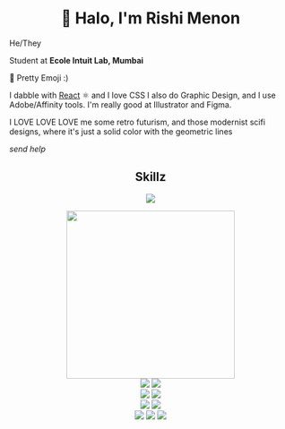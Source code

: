 <h1 align="center">👋 Halo, I'm Rishi Menon </h2>

He/They

Student at **Ecole Intuit Lab, Mumbai**

💅 Pretty Emoji :)

I dabble with [React](https://react.dev) :atom_symbol: and I love CSS
I also do Graphic Design, and I use Adobe/Affinity tools. I'm really good at Illustrator and Figma.

I LOVE LOVE LOVE me some retro futurism, and those modernist scifi designs, where it's just a solid color with the geometric lines

_send help_

<h2 align="center">Skillz</h2>

<p align="center"><img src="https://github-readme-stats.vercel.app/api/top-langs/?username=rishimenon2004&theme=radical&border_radius=20&hide_border=true&card_width=800&size_weight=0&count_weight=1"/></p>

<p width=800 align="center">
  <img width="300" src="https://img.shields.io/badge/Visual%20Studio%20Code-0078d7.svg?style=for-the-badge&logo=visual-studio-code&logoColor=white"/>
  <br/>
  <img src="https://img.shields.io/badge/Next-black?style=for-the-badge&logo=next.js&logoColor=white"/>
  <img src="https://img.shields.io/badge/react-%2320232a.svg?style=for-the-badge&logo=react&logoColor=%2361DAFB"/>
  <br/>
  <img src="https://img.shields.io/badge/typescript-%23007ACC.svg?style=for-the-badge&logo=typescript&logoColor=white"/>
  <img src="https://img.shields.io/badge/javascript-%23323330.svg?style=for-the-badge&logo=javascript&logoColor=%23F7DF1E"/>
  
  <br/>
  <img src="https://img.shields.io/badge/css3-%231572B6.svg?style=for-the-badge&logo=css3&logoColor=white"/>
  <img src="https://img.shields.io/badge/SASS-hotpink.svg?style=for-the-badge&logo=SASS&logoColor=white"/>
  <br/>
  <img src="https://img.shields.io/badge/python-3670A0?style=for-the-badge&logo=python&logoColor=ffdd54"/>
  <img src="https://img.shields.io/badge/blender-%23F5792A.svg?style=for-the-badge&logo=blender&logoColor=white"/>
  <img src="https://img.shields.io/badge/figma-%23F24E1E.svg?style=for-the-badge&logo=figma&logoColor=white"/>
</p>
